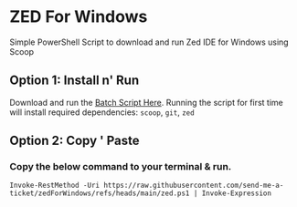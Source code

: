 # ZED For Windows
Simple PowerShell Script to download and run Zed IDE for Windows using Scoop


## Option 1: Install n' Run
Download and run the [Batch Script Here](https://github.com/send-me-a-ticket/zedForWindows/blob/main/RunZed.bat). 
Running the script for first time will install required dependencies: `scoop`, `git`, `zed`

## Option 2: Copy ' Paste
### Copy the below command to your terminal & run.
```
Invoke-RestMethod -Uri https://raw.githubusercontent.com/send-me-a-ticket/zedForWindows/refs/heads/main/zed.ps1 | Invoke-Expression
```

